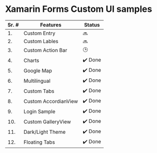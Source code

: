 # Xamarin Forms Custom UI samples 

| Sr. #  | Features | Status | 
| ------------- | ------------- | ------ |
| 1. | Custom Entry  | :soon: |
| 2. | Custom Lables | :soon: |
| 3. | Custom Action Bar  | :clock3: |
| 4. | Charts | :heavy_check_mark: Done |
| 5. | Google Map  | :heavy_check_mark: Done |
| 6. | Multilingual | :heavy_check_mark: Done |
| 7. | Custom Tabs  | :heavy_check_mark: Done |
| 8. | Custom AccordianView | :heavy_check_mark: Done |
| 9. | Login Sample  | :heavy_check_mark: Done |
| 10.| Custom GalleryView | :heavy_check_mark: Done |
| 11.| Dark/Light Theme | :heavy_check_mark: Done |
| 12.| Floating Tabs | :heavy_check_mark: Done |
